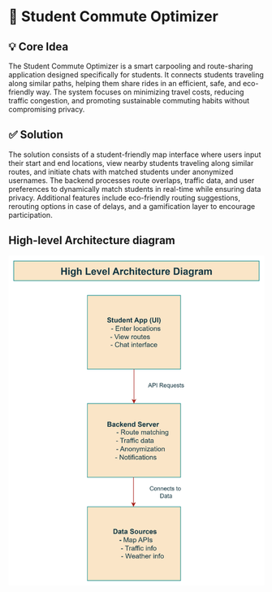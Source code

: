 # 📘 Student Commute Optimizer

## 💡 Core Idea
The Student Commute Optimizer is a smart carpooling and route-sharing application designed specifically for students. It connects students traveling along similar paths, helping them share rides in an efficient, safe, and eco-friendly way. The system focuses on minimizing travel costs, reducing traffic congestion, and promoting sustainable commuting habits without compromising privacy.

## ✅ Solution

The solution consists of a student-friendly map interface where users input their start and end locations, view nearby students traveling along similar routes, and initiate chats with matched students under anonymized usernames. The backend processes route overlaps, traffic data, and user preferences to dynamically match students in real-time while ensuring data privacy. Additional features include eco-friendly routing suggestions, rerouting options in case of delays, and a gamification layer to encourage participation.

## High-level Architecture diagram
![alt text](image.png)